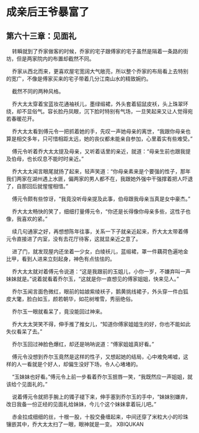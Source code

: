 # 成亲后王爷暴富了 
 ## 第六十三章：见面礼
     转瞬就到了乔家做客的时候，乔家的宅子跟傅家的宅子虽然是隔着一条路的街坊，但是两家院内的布置却截然不同。

    乔家从西北而来，更喜欢屋宅宽阔大气敞亮，所以整个乔家的布局看上去特别的宽广，不像是傅家买来的宅子带着几分江南山水的精致婉约。

    截然不同的两种风格。

    乔大太太穿着宝蓝妆花通袖袄儿，墨绿缎裙，外头套着貂鼠皮袄，头上珠翠环绕，却不显俗气。容长脸丹凤眼，沉下脸时特别有气场，一旦笑起来又让人觉得宛若春暖花开。

    乔大太太看到傅元令一把抓着她的手，先叹一声她母亲的离世，“我跟你母亲也算是相交多年，只可惜相距太远，她的丧仪都未能亲自参加，心里着实有些难受。”

    傅元令听着乔大太太提及母亲，又听着话里的亲近，就道：“母亲生前也跟我提及伯母，也长叹息不能时时亲近。”

    乔大太太闻言眼尾就扬了起来，轻声笑道：“你母亲素来是个要强的性子，那年我们两家在湖州遇上水匪，偏两家的男人都不在，我跟她外强中干强撑着把人吓退了，自那回后就惺惺相惜。”

    傅元令颇有些惊讶，“我竟没听母亲提及此事，伯母跟我母亲当真是女中豪杰。”

    乔大太太畅快的笑了，细细打量傅元令，“你还是长得像你母亲多些，这性子也像，我喜欢的紧。”

    续几句通家之好，再想想陈年往事，关系一下子就亲近起来，乔大太太带着傅元令直接进了内室，没有去花厅待客，这就显亲近之意了。

    进了门，就发现屋内还坐着一少女，白绫袄儿，蓝缎裙，罩一件藕荷色遍地金比甲，看到人进来立刻起身，神色有点怯怯的。

    乔大太太就对着傅元令说道：“这是我跟前的玉姐儿，小你一岁，不嫌弃叫一声妹妹就是。”说着就看着乔尔玉，“这就是你一直想见的傅家姐姐，快来见人。”

    乔尔玉闻言面色微红，眼前的姑娘紫绫袄子，鹅黄挑线裙子，外头穿一件白狐皮大氅，脸白如玉，颜若朝华，如花树堆雪，秀丽绝俗。

    乔尔玉一眼就看呆了，竟没能回过神来。

    乔大太太哭笑不得，伸手推了推女儿，“知道你傅家姐姐生的好，你也不能如此失仪看呆了去。”

    乔尔玉回过神脸色爆红，却还是呐呐说道：“傅家姐姐真好看。”

    傅元令没想到乔尔玉竟然是这样的性子，又想起她的结局，心中难免唏嘘，这样的人一看就是个好人，却偏生没好下场，令人心堵堵的。

    “玉妹妹也好看。”傅元令上前一步看着乔尔玉抿唇一笑，“我既然应一声姐姐，就该给个见面礼的。”

    说着傅元令就把手腕上的镯子褪下来，伸手塞到乔尔玉的手中，“妹妹别嫌弃，改日我备一份正经的见面礼给妹妹，今儿个这个妹妹拿着玩儿吧。”

    赤金拉成细细的丝，十根一股，十股交叠缠起来，中间还穿了米粒大小的珍珠镶嵌其中，乔大太太扫了一眼，眼神就是一变。 
XBIQUKAN